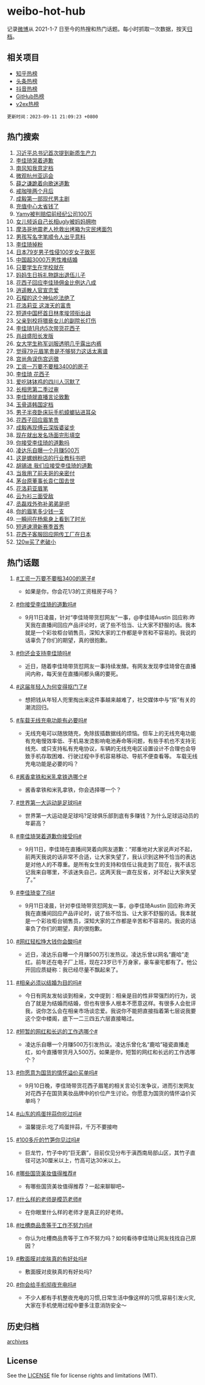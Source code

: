 # weibo-hot-hub

记录[微博](https://www.weibo.com)从 2021-1-7 日至今的热搜和热门话题。每小时抓取一次数据，按天[归档](archives)。

## 相关项目

- [知乎热榜](https://github.com/lonnyzhang423/zhihu-hot-hub)
- [头条热榜](https://github.com/lonnyzhang423/toutiao-hot-hub)
- [抖音热榜](https://github.com/lonnyzhang423/douyin-hot-hub)
- [GitHub热榜](https://github.com/lonnyzhang423/github-hot-hub)
- [v2ex热榜](https://github.com/lonnyzhang423/v2ex-hot-hub)


`更新时间：2023-09-11 21:09:23 +0800`

## 热门搜索

1. [习近平总书记首次提到新质生产力](https://m.weibo.cn/search?containerid=100103type%3D1%26t%3D10%26q%3D%23%E4%B9%A0%E8%BF%91%E5%B9%B3%E6%80%BB%E4%B9%A6%E8%AE%B0%E9%A6%96%E6%AC%A1%E6%8F%90%E5%88%B0%E6%96%B0%E8%B4%A8%E7%94%9F%E4%BA%A7%E5%8A%9B%23&stream_entry_id=51&isnewpage=1&extparam=seat%3D1%26stream_entry_id%3D51%26c_type%3D51%26dgr%3D0%26cate%3D10103%26pos%3D0%26filter_type%3Drealtimehot%26display_time%3D1694437762%26pre_seqid%3D16944377620040816361)
1. [李佳琦哭着道歉](https://m.weibo.cn/search?containerid=100103type%3D1%26t%3D10%26q%3D%23%E6%9D%8E%E4%BD%B3%E7%90%A6%E5%93%AD%E7%9D%80%E9%81%93%E6%AD%89%23&stream_entry_id=31&isnewpage=1&extparam=seat%3D1%26stream_entry_id%3D31%26band_rank%3D1%26realpos%3D1%26flag%3D4%26lcate%3D5001%26c_type%3D31%26dgr%3D0%26cate%3D5001%26filter_type%3Drealtimehot%26pos%3D0%26q%3D%2523%25E6%259D%258E%25E4%25BD%25B3%25E7%2590%25A6%25E5%2593%25AD%25E7%259D%2580%25E9%2581%2593%25E6%25AD%2589%2523%26display_time%3D1694437762%26pre_seqid%3D16944377620040816361)
1. [南风知我意定档](https://m.weibo.cn/search?containerid=100103type%3D1%26t%3D10%26q%3D%E5%8D%97%E9%A3%8E%E7%9F%A5%E6%88%91%E6%84%8F%E5%AE%9A%E6%A1%A3&stream_entry_id=31&isnewpage=1&extparam=seat%3D1%26stream_entry_id%3D31%26band_rank%3D2%26realpos%3D2%26flag%3D1%26lcate%3D5001%26c_type%3D31%26dgr%3D0%26cate%3D5001%26filter_type%3Drealtimehot%26pos%3D1%26q%3D%25E5%258D%2597%25E9%25A3%258E%25E7%259F%25A5%25E6%2588%2591%25E6%2584%258F%25E5%25AE%259A%25E6%25A1%25A3%26display_time%3D1694437762%26pre_seqid%3D16944377620040816361)
1. [微观杭州亚运会](https://m.weibo.cn/search?containerid=100103type%3D1%26t%3D10%26q%3D%23%E5%BE%AE%E8%A7%82%E6%9D%AD%E5%B7%9E%E4%BA%9A%E8%BF%90%E4%BC%9A%23&stream_entry_id=31&isnewpage=1&extparam=seat%3D1%26stream_entry_id%3D31%26band_rank%3D3%26realpos%3D3%26flag%3D1%26lcate%3D5001%26c_type%3D31%26dgr%3D0%26cate%3D5001%26filter_type%3Drealtimehot%26pos%3D2%26q%3D%2523%25E5%25BE%25AE%25E8%25A7%2582%25E6%259D%25AD%25E5%25B7%259E%25E4%25BA%259A%25E8%25BF%2590%25E4%25BC%259A%2523%26display_time%3D1694437762%26pre_seqid%3D16944377620040816361)
1. [薛之谦跪着向歌迷道歉](https://m.weibo.cn/search?containerid=100103type%3D1%26t%3D10%26q%3D%23%E8%96%9B%E4%B9%8B%E8%B0%A6%E8%B7%AA%E7%9D%80%E5%90%91%E6%AD%8C%E8%BF%B7%E9%81%93%E6%AD%89%23&stream_entry_id=31&isnewpage=1&extparam=seat%3D1%26stream_entry_id%3D31%26band_rank%3D4%26realpos%3D4%26flag%3D0%26lcate%3D5001%26c_type%3D31%26dgr%3D0%26cate%3D5001%26filter_type%3Drealtimehot%26pos%3D3%26q%3D%2523%25E8%2596%259B%25E4%25B9%258B%25E8%25B0%25A6%25E8%25B7%25AA%25E7%259D%2580%25E5%2590%2591%25E6%25AD%258C%25E8%25BF%25B7%25E9%2581%2593%25E6%25AD%2589%2523%26display_time%3D1694437762%26pre_seqid%3D16944377620040816361)
1. [戒咖啡两个月后](https://m.weibo.cn/search?containerid=100103type%3D1%26t%3D10%26q%3D%E6%88%92%E5%92%96%E5%95%A1%E4%B8%A4%E4%B8%AA%E6%9C%88%E5%90%8E&stream_entry_id=31&isnewpage=1&extparam=seat%3D1%26stream_entry_id%3D31%26band_rank%3D5%26realpos%3D5%26flag%3D0%26lcate%3D5001%26c_type%3D31%26dgr%3D0%26cate%3D5001%26filter_type%3Drealtimehot%26pos%3D4%26q%3D%25E6%2588%2592%25E5%2592%2596%25E5%2595%25A1%25E4%25B8%25A4%25E4%25B8%25AA%25E6%259C%2588%25E5%2590%258E%26display_time%3D1694437762%26pre_seqid%3D16944377620040816361)
1. [成毅第一部现代男主剧](https://m.weibo.cn/search?containerid=100103type%3D1%26t%3D10%26q%3D%23%E6%88%90%E6%AF%85%E7%AC%AC%E4%B8%80%E9%83%A8%E7%8E%B0%E4%BB%A3%E7%94%B7%E4%B8%BB%E5%89%A7%23&stream_entry_id=31&isnewpage=1&extparam=seat%3D1%26stream_entry_id%3D31%26band_rank%3D6%26realpos%3D6%26flag%3D1%26lcate%3D5001%26c_type%3D31%26dgr%3D0%26cate%3D5001%26filter_type%3Drealtimehot%26pos%3D5%26q%3D%2523%25E6%2588%2590%25E6%25AF%2585%25E7%25AC%25AC%25E4%25B8%2580%25E9%2583%25A8%25E7%258E%25B0%25E4%25BB%25A3%25E7%2594%25B7%25E4%25B8%25BB%25E5%2589%25A7%2523%26display_time%3D1694437762%26pre_seqid%3D16944377620040816361)
1. [充值中心太省钱了](https://m.weibo.cn/search?containerid=100103type%3D1%26t%3D10%26q%3D%23%E5%85%85%E5%80%BC%E4%B8%AD%E5%BF%83%E5%A4%AA%E7%9C%81%E9%92%B1%E4%BA%86%23&stream_entry_id=31&isnewpage=1&extparam=seat%3D1%26adid%3D202840%26stream_entry_id%3D31%26band_rank%3D7%26lcate%3D5001%26dgr%3D0%26c_type%3D31%26is_ad_pos%3D1%26cate%3D5001%26filter_type%3Drealtimehot%26pos%3D6%26q%3D%2523%25E5%2585%2585%25E5%2580%25BC%25E4%25B8%25AD%25E5%25BF%2583%25E5%25A4%25AA%25E7%259C%2581%25E9%2592%25B1%25E4%25BA%2586%2523%26display_time%3D1694437762%26pre_seqid%3D16944377620040816361)
1. [Yamy被判赔偿前经纪公司100万](https://m.weibo.cn/search?containerid=100103type%3D1%26t%3D10%26q%3D%23Yamy%E8%A2%AB%E5%88%A4%E8%B5%94%E5%81%BF%E5%89%8D%E7%BB%8F%E7%BA%AA%E5%85%AC%E5%8F%B8100%E4%B8%87%23&stream_entry_id=31&isnewpage=1&extparam=seat%3D1%26stream_entry_id%3D31%26band_rank%3D7%26realpos%3D7%26flag%3D2%26lcate%3D5001%26c_type%3D31%26dgr%3D0%26cate%3D5001%26filter_type%3Drealtimehot%26pos%3D7%26q%3D%2523Yamy%25E8%25A2%25AB%25E5%2588%25A4%25E8%25B5%2594%25E5%2581%25BF%25E5%2589%258D%25E7%25BB%258F%25E7%25BA%25AA%25E5%2585%25AC%25E5%258F%25B8100%25E4%25B8%2587%2523%26display_time%3D1694437762%26pre_seqid%3D16944377620040816361)
1. [女儿倾诉自己长相ugly被妈妈拥吻](https://m.weibo.cn/search?containerid=100103type%3D1%26t%3D10%26q%3D%23%E5%A5%B3%E5%84%BF%E5%80%BE%E8%AF%89%E8%87%AA%E5%B7%B1%E9%95%BF%E7%9B%B8ugly%E8%A2%AB%E5%A6%88%E5%A6%88%E6%8B%A5%E5%90%BB%23&stream_entry_id=31&isnewpage=1&extparam=seat%3D1%26stream_entry_id%3D31%26band_rank%3D8%26realpos%3D8%26flag%3D32768%26lcate%3D5001%26c_type%3D31%26dgr%3D0%26cate%3D5001%26filter_type%3Drealtimehot%26pos%3D8%26q%3D%2523%25E5%25A5%25B3%25E5%2584%25BF%25E5%2580%25BE%25E8%25AF%2589%25E8%2587%25AA%25E5%25B7%25B1%25E9%2595%25BF%25E7%259B%25B8ugly%25E8%25A2%25AB%25E5%25A6%2588%25E5%25A6%2588%25E6%258B%25A5%25E5%2590%25BB%2523%26display_time%3D1694437762%26pre_seqid%3D16944377620040816361)
1. [摩洛哥地震老人抢救出烤箱为灾民烤面包](https://m.weibo.cn/search?containerid=100103type%3D1%26t%3D10%26q%3D%23%E6%91%A9%E6%B4%9B%E5%93%A5%E5%9C%B0%E9%9C%87%E8%80%81%E4%BA%BA%E6%8A%A2%E6%95%91%E5%87%BA%E7%83%A4%E7%AE%B1%E4%B8%BA%E7%81%BE%E6%B0%91%E7%83%A4%E9%9D%A2%E5%8C%85%23&stream_entry_id=31&isnewpage=1&extparam=seat%3D1%26stream_entry_id%3D31%26band_rank%3D9%26realpos%3D9%26flag%3D32768%26lcate%3D5001%26c_type%3D31%26dgr%3D0%26cate%3D5001%26filter_type%3Drealtimehot%26pos%3D9%26q%3D%2523%25E6%2591%25A9%25E6%25B4%259B%25E5%2593%25A5%25E5%259C%25B0%25E9%259C%2587%25E8%2580%2581%25E4%25BA%25BA%25E6%258A%25A2%25E6%2595%2591%25E5%2587%25BA%25E7%2583%25A4%25E7%25AE%25B1%25E4%25B8%25BA%25E7%2581%25BE%25E6%25B0%2591%25E7%2583%25A4%25E9%259D%25A2%25E5%258C%2585%2523%26display_time%3D1694437762%26pre_seqid%3D16944377620040816361)
1. [男孩写名字笔顺令人出乎意料](https://m.weibo.cn/search?containerid=100103type%3D1%26t%3D10%26q%3D%23%E7%94%B7%E5%AD%A9%E5%86%99%E5%90%8D%E5%AD%97%E7%AC%94%E9%A1%BA%E4%BB%A4%E4%BA%BA%E5%87%BA%E4%B9%8E%E6%84%8F%E6%96%99%23&stream_entry_id=31&isnewpage=1&extparam=seat%3D1%26stream_entry_id%3D31%26band_rank%3D10%26realpos%3D10%26flag%3D32768%26lcate%3D5001%26c_type%3D31%26dgr%3D0%26cate%3D5001%26filter_type%3Drealtimehot%26pos%3D10%26q%3D%2523%25E7%2594%25B7%25E5%25AD%25A9%25E5%2586%2599%25E5%2590%258D%25E5%25AD%2597%25E7%25AC%2594%25E9%25A1%25BA%25E4%25BB%25A4%25E4%25BA%25BA%25E5%2587%25BA%25E4%25B9%258E%25E6%2584%258F%25E6%2596%2599%2523%26display_time%3D1694437762%26pre_seqid%3D16944377620040816361)
1. [李佳琦掉粉](https://m.weibo.cn/search?containerid=100103type%3D1%26t%3D10%26q%3D%E6%9D%8E%E4%BD%B3%E7%90%A6%E6%8E%89%E7%B2%89&stream_entry_id=31&isnewpage=1&extparam=seat%3D1%26stream_entry_id%3D31%26band_rank%3D11%26realpos%3D11%26flag%3D2%26lcate%3D5001%26c_type%3D31%26dgr%3D0%26cate%3D5001%26filter_type%3Drealtimehot%26pos%3D11%26q%3D%25E6%259D%258E%25E4%25BD%25B3%25E7%2590%25A6%25E6%258E%2589%25E7%25B2%2589%26display_time%3D1694437762%26pre_seqid%3D16944377620040816361)
1. [日本79岁男子性侵100岁女子致死](https://m.weibo.cn/search?containerid=100103type%3D1%26t%3D10%26q%3D%23%E6%97%A5%E6%9C%AC79%E5%B2%81%E7%94%B7%E5%AD%90%E6%80%A7%E4%BE%B5100%E5%B2%81%E5%A5%B3%E5%AD%90%E8%87%B4%E6%AD%BB%23&stream_entry_id=31&isnewpage=1&extparam=seat%3D1%26stream_entry_id%3D31%26band_rank%3D12%26realpos%3D12%26flag%3D0%26lcate%3D5001%26c_type%3D31%26dgr%3D0%26cate%3D5001%26filter_type%3Drealtimehot%26pos%3D12%26q%3D%2523%25E6%2597%25A5%25E6%259C%25AC79%25E5%25B2%2581%25E7%2594%25B7%25E5%25AD%2590%25E6%2580%25A7%25E4%25BE%25B5100%25E5%25B2%2581%25E5%25A5%25B3%25E5%25AD%2590%25E8%2587%25B4%25E6%25AD%25BB%2523%26display_time%3D1694437762%26pre_seqid%3D16944377620040816361)
1. [中国超3000万男性难结婚](https://m.weibo.cn/search?containerid=100103type%3D1%26t%3D10%26q%3D%23%E4%B8%AD%E5%9B%BD%E8%B6%853000%E4%B8%87%E7%94%B7%E6%80%A7%E9%9A%BE%E7%BB%93%E5%A9%9A%23&stream_entry_id=31&isnewpage=1&extparam=seat%3D1%26stream_entry_id%3D31%26band_rank%3D13%26realpos%3D13%26flag%3D0%26lcate%3D5001%26c_type%3D31%26dgr%3D0%26cate%3D5001%26filter_type%3Drealtimehot%26pos%3D13%26q%3D%2523%25E4%25B8%25AD%25E5%259B%25BD%25E8%25B6%25853000%25E4%25B8%2587%25E7%2594%25B7%25E6%2580%25A7%25E9%259A%25BE%25E7%25BB%2593%25E5%25A9%259A%2523%26display_time%3D1694437762%26pre_seqid%3D16944377620040816361)
1. [只要学生在学校就在](https://m.weibo.cn/search?containerid=100103type%3D1%26t%3D10%26q%3D%23%E5%8F%AA%E8%A6%81%E5%AD%A6%E7%94%9F%E5%9C%A8%E5%AD%A6%E6%A0%A1%E5%B0%B1%E5%9C%A8%23&stream_entry_id=31&isnewpage=1&extparam=seat%3D1%26stream_entry_id%3D31%26band_rank%3D14%26realpos%3D14%26flag%3D32768%26lcate%3D5001%26c_type%3D31%26dgr%3D0%26cate%3D5001%26filter_type%3Drealtimehot%26pos%3D14%26q%3D%2523%25E5%258F%25AA%25E8%25A6%2581%25E5%25AD%25A6%25E7%2594%259F%25E5%259C%25A8%25E5%25AD%25A6%25E6%25A0%25A1%25E5%25B0%25B1%25E5%259C%25A8%2523%26display_time%3D1694437762%26pre_seqid%3D16944377620040816361)
1. [妈妈生日拆礼物跳出退伍儿子](https://m.weibo.cn/search?containerid=100103type%3D1%26t%3D10%26q%3D%23%E5%A6%88%E5%A6%88%E7%94%9F%E6%97%A5%E6%8B%86%E7%A4%BC%E7%89%A9%E8%B7%B3%E5%87%BA%E9%80%80%E4%BC%8D%E5%84%BF%E5%AD%90%23&stream_entry_id=31&isnewpage=1&extparam=seat%3D1%26adid%3D203133%26stream_entry_id%3D31%26band_rank%3D15%26realpos%3D15%26flag%3D0%26lcate%3D5001%26c_type%3D31%26dgr%3D0%26cate%3D5001%26filter_type%3Drealtimehot%26pos%3D15%26q%3D%2523%25E5%25A6%2588%25E5%25A6%2588%25E7%2594%259F%25E6%2597%25A5%25E6%258B%2586%25E7%25A4%25BC%25E7%2589%25A9%25E8%25B7%25B3%25E5%2587%25BA%25E9%2580%2580%25E4%25BC%258D%25E5%2584%25BF%25E5%25AD%2590%2523%26display_time%3D1694437762%26pre_seqid%3D16944377620040816361)
1. [花西子回应李佳琦佣金比例达八成](https://m.weibo.cn/search?containerid=100103type%3D1%26t%3D10%26q%3D%23%E8%8A%B1%E8%A5%BF%E5%AD%90%E5%9B%9E%E5%BA%94%E6%9D%8E%E4%BD%B3%E7%90%A6%E4%BD%A3%E9%87%91%E6%AF%94%E4%BE%8B%E8%BE%BE%E5%85%AB%E6%88%90%23&stream_entry_id=31&isnewpage=1&extparam=seat%3D1%26stream_entry_id%3D31%26band_rank%3D16%26realpos%3D16%26flag%3D1%26lcate%3D5001%26c_type%3D31%26dgr%3D0%26cate%3D5001%26filter_type%3Drealtimehot%26pos%3D16%26q%3D%2523%25E8%258A%25B1%25E8%25A5%25BF%25E5%25AD%2590%25E5%259B%259E%25E5%25BA%2594%25E6%259D%258E%25E4%25BD%25B3%25E7%2590%25A6%25E4%25BD%25A3%25E9%2587%2591%25E6%25AF%2594%25E4%25BE%258B%25E8%25BE%25BE%25E5%2585%25AB%25E6%2588%2590%2523%26display_time%3D1694437762%26pre_seqid%3D16944377620040816361)
1. [逍遥散人官宣恋爱](https://m.weibo.cn/search?containerid=100103type%3D1%26t%3D10%26q%3D%23%E9%80%8D%E9%81%A5%E6%95%A3%E4%BA%BA%E5%AE%98%E5%AE%A3%E6%81%8B%E7%88%B1%23&stream_entry_id=31&isnewpage=1&extparam=seat%3D1%26stream_entry_id%3D31%26band_rank%3D17%26realpos%3D17%26flag%3D0%26lcate%3D5001%26c_type%3D31%26dgr%3D0%26cate%3D5001%26filter_type%3Drealtimehot%26pos%3D17%26q%3D%2523%25E9%2580%258D%25E9%2581%25A5%25E6%2595%25A3%25E4%25BA%25BA%25E5%25AE%2598%25E5%25AE%25A3%25E6%2581%258B%25E7%2588%25B1%2523%26display_time%3D1694437762%26pre_seqid%3D16944377620040816361)
1. [石榴的这个神仙吃法绝了](https://m.weibo.cn/search?containerid=100103type%3D1%26t%3D10%26q%3D%23%E7%9F%B3%E6%A6%B4%E7%9A%84%E8%BF%99%E4%B8%AA%E7%A5%9E%E4%BB%99%E5%90%83%E6%B3%95%E7%BB%9D%E4%BA%86%23&stream_entry_id=31&isnewpage=1&extparam=seat%3D1%26stream_entry_id%3D31%26band_rank%3D18%26realpos%3D18%26flag%3D1%26lcate%3D5001%26c_type%3D31%26dgr%3D0%26cate%3D5001%26filter_type%3Drealtimehot%26pos%3D18%26q%3D%2523%25E7%259F%25B3%25E6%25A6%25B4%25E7%259A%2584%25E8%25BF%2599%25E4%25B8%25AA%25E7%25A5%259E%25E4%25BB%2599%25E5%2590%2583%25E6%25B3%2595%25E7%25BB%259D%25E4%25BA%2586%2523%26display_time%3D1694437762%26pre_seqid%3D16944377620040816361)
1. [花洛莉亚 这泼天的富贵](https://m.weibo.cn/search?containerid=100103type%3D1%26t%3D10%26q%3D%E8%8A%B1%E6%B4%9B%E8%8E%89%E4%BA%9A+%E8%BF%99%E6%B3%BC%E5%A4%A9%E7%9A%84%E5%AF%8C%E8%B4%B5&stream_entry_id=31&isnewpage=1&extparam=seat%3D1%26stream_entry_id%3D31%26band_rank%3D19%26realpos%3D19%26flag%3D1%26lcate%3D5001%26c_type%3D31%26dgr%3D0%26cate%3D5001%26filter_type%3Drealtimehot%26pos%3D19%26q%3D%25E8%258A%25B1%25E6%25B4%259B%25E8%258E%2589%25E4%25BA%259A%2520%25E8%25BF%2599%25E6%25B3%25BC%25E5%25A4%25A9%25E7%259A%2584%25E5%25AF%258C%25E8%25B4%25B5%26display_time%3D1694437762%26pre_seqid%3D16944377620040816361)
1. [短道中国杯首日林孝埈领衔出战](https://m.weibo.cn/search?containerid=100103type%3D1%26t%3D10%26q%3D%23%E7%9F%AD%E9%81%93%E4%B8%AD%E5%9B%BD%E6%9D%AF%E9%A6%96%E6%97%A5%E6%9E%97%E5%AD%9D%E5%9F%88%E9%A2%86%E8%A1%94%E5%87%BA%E6%88%98%23&stream_entry_id=31&isnewpage=1&extparam=seat%3D1%26stream_entry_id%3D31%26band_rank%3D20%26realpos%3D20%26flag%3D1%26lcate%3D5001%26c_type%3D31%26dgr%3D0%26cate%3D5001%26filter_type%3Drealtimehot%26pos%3D20%26q%3D%2523%25E7%259F%25AD%25E9%2581%2593%25E4%25B8%25AD%25E5%259B%25BD%25E6%259D%25AF%25E9%25A6%2596%25E6%2597%25A5%25E6%259E%2597%25E5%25AD%259D%25E5%259F%2588%25E9%25A2%2586%25E8%25A1%2594%25E5%2587%25BA%25E6%2588%2598%2523%26display_time%3D1694437762%26pre_seqid%3D16944377620040816361)
1. [父亲到校将猥亵女儿的副院长打伤](https://m.weibo.cn/search?containerid=100103type%3D1%26t%3D10%26q%3D%23%E7%88%B6%E4%BA%B2%E5%88%B0%E6%A0%A1%E5%B0%86%E7%8C%A5%E4%BA%B5%E5%A5%B3%E5%84%BF%E7%9A%84%E5%89%AF%E9%99%A2%E9%95%BF%E6%89%93%E4%BC%A4%23&stream_entry_id=31&isnewpage=1&extparam=seat%3D1%26stream_entry_id%3D31%26band_rank%3D21%26realpos%3D21%26flag%3D1%26lcate%3D5001%26c_type%3D31%26dgr%3D0%26cate%3D5001%26filter_type%3Drealtimehot%26pos%3D21%26q%3D%2523%25E7%2588%25B6%25E4%25BA%25B2%25E5%2588%25B0%25E6%25A0%25A1%25E5%25B0%2586%25E7%258C%25A5%25E4%25BA%25B5%25E5%25A5%25B3%25E5%2584%25BF%25E7%259A%2584%25E5%2589%25AF%25E9%2599%25A2%25E9%2595%25BF%25E6%2589%2593%25E4%25BC%25A4%2523%26display_time%3D1694437762%26pre_seqid%3D16944377620040816361)
1. [李佳琦1月内5次带货花西子](https://m.weibo.cn/search?containerid=100103type%3D1%26t%3D10%26q%3D%23%E6%9D%8E%E4%BD%B3%E7%90%A61%E6%9C%88%E5%86%855%E6%AC%A1%E5%B8%A6%E8%B4%A7%E8%8A%B1%E8%A5%BF%E5%AD%90%23&stream_entry_id=31&isnewpage=1&extparam=seat%3D1%26stream_entry_id%3D31%26band_rank%3D22%26realpos%3D22%26flag%3D2%26lcate%3D5001%26c_type%3D31%26dgr%3D0%26cate%3D5001%26filter_type%3Drealtimehot%26pos%3D22%26q%3D%2523%25E6%259D%258E%25E4%25BD%25B3%25E7%2590%25A61%25E6%259C%2588%25E5%2586%25855%25E6%25AC%25A1%25E5%25B8%25A6%25E8%25B4%25A7%25E8%258A%25B1%25E8%25A5%25BF%25E5%25AD%2590%2523%26display_time%3D1694437762%26pre_seqid%3D16944377620040816361)
1. [肖战盛阳长发版](https://m.weibo.cn/search?containerid=100103type%3D1%26t%3D10%26q%3D%23%E8%82%96%E6%88%98%E7%9B%9B%E9%98%B3%E9%95%BF%E5%8F%91%E7%89%88%23&stream_entry_id=31&isnewpage=1&extparam=seat%3D1%26stream_entry_id%3D31%26band_rank%3D23%26realpos%3D23%26flag%3D1%26lcate%3D5001%26c_type%3D31%26dgr%3D0%26cate%3D5001%26filter_type%3Drealtimehot%26pos%3D23%26q%3D%2523%25E8%2582%2596%25E6%2588%2598%25E7%259B%259B%25E9%2598%25B3%25E9%2595%25BF%25E5%258F%2591%25E7%2589%2588%2523%26display_time%3D1694437762%26pre_seqid%3D16944377620040816361)
1. [女大学生称军训服透明几乎露出内裤](https://m.weibo.cn/search?containerid=100103type%3D1%26t%3D10%26q%3D%23%E5%A5%B3%E5%A4%A7%E5%AD%A6%E7%94%9F%E7%A7%B0%E5%86%9B%E8%AE%AD%E6%9C%8D%E9%80%8F%E6%98%8E%E5%87%A0%E4%B9%8E%E9%9C%B2%E5%87%BA%E5%86%85%E8%A3%A4%23&stream_entry_id=31&isnewpage=1&extparam=seat%3D1%26stream_entry_id%3D31%26band_rank%3D24%26realpos%3D24%26flag%3D1%26lcate%3D5001%26c_type%3D31%26dgr%3D0%26cate%3D5001%26filter_type%3Drealtimehot%26pos%3D24%26q%3D%2523%25E5%25A5%25B3%25E5%25A4%25A7%25E5%25AD%25A6%25E7%2594%259F%25E7%25A7%25B0%25E5%2586%259B%25E8%25AE%25AD%25E6%259C%258D%25E9%2580%258F%25E6%2598%258E%25E5%2587%25A0%25E4%25B9%258E%25E9%259C%25B2%25E5%2587%25BA%25E5%2586%2585%25E8%25A3%25A4%2523%26display_time%3D1694437762%26pre_seqid%3D16944377620040816361)
1. [觉得79元眉笔贵是不够努力这话太离谱](https://m.weibo.cn/search?containerid=100103type%3D1%26t%3D10%26q%3D%23%E8%A7%89%E5%BE%9779%E5%85%83%E7%9C%89%E7%AC%94%E8%B4%B5%E6%98%AF%E4%B8%8D%E5%A4%9F%E5%8A%AA%E5%8A%9B%E8%BF%99%E8%AF%9D%E5%A4%AA%E7%A6%BB%E8%B0%B1%23&stream_entry_id=31&isnewpage=1&extparam=seat%3D1%26stream_entry_id%3D31%26band_rank%3D25%26realpos%3D25%26flag%3D1%26lcate%3D5001%26c_type%3D31%26dgr%3D0%26cate%3D5001%26filter_type%3Drealtimehot%26pos%3D25%26q%3D%2523%25E8%25A7%2589%25E5%25BE%259779%25E5%2585%2583%25E7%259C%2589%25E7%25AC%2594%25E8%25B4%25B5%25E6%2598%25AF%25E4%25B8%258D%25E5%25A4%259F%25E5%258A%25AA%25E5%258A%259B%25E8%25BF%2599%25E8%25AF%259D%25E5%25A4%25AA%25E7%25A6%25BB%25E8%25B0%25B1%2523%26display_time%3D1694437762%26pre_seqid%3D16944377620040816361)
1. [宫尚角误伤宫远徵](https://m.weibo.cn/search?containerid=100103type%3D1%26t%3D10%26q%3D%23%E5%AE%AB%E5%B0%9A%E8%A7%92%E8%AF%AF%E4%BC%A4%E5%AE%AB%E8%BF%9C%E5%BE%B5%23&stream_entry_id=31&isnewpage=1&extparam=seat%3D1%26stream_entry_id%3D31%26band_rank%3D26%26realpos%3D26%26flag%3D0%26lcate%3D5001%26c_type%3D31%26dgr%3D0%26cate%3D5001%26filter_type%3Drealtimehot%26pos%3D26%26q%3D%2523%25E5%25AE%25AB%25E5%25B0%259A%25E8%25A7%2592%25E8%25AF%25AF%25E4%25BC%25A4%25E5%25AE%25AB%25E8%25BF%259C%25E5%25BE%25B5%2523%26display_time%3D1694437762%26pre_seqid%3D16944377620040816361)
1. [工资一万要不要租3400的房子](https://m.weibo.cn/search?containerid=100103type%3D1%26t%3D10%26q%3D%23%E5%B7%A5%E8%B5%84%E4%B8%80%E4%B8%87%E8%A6%81%E4%B8%8D%E8%A6%81%E7%A7%9F3400%E7%9A%84%E6%88%BF%E5%AD%90%23&stream_entry_id=31&isnewpage=1&extparam=seat%3D1%26stream_entry_id%3D31%26band_rank%3D27%26realpos%3D27%26flag%3D0%26lcate%3D5001%26c_type%3D31%26dgr%3D0%26cate%3D5001%26filter_type%3Drealtimehot%26pos%3D27%26q%3D%2523%25E5%25B7%25A5%25E8%25B5%2584%25E4%25B8%2580%25E4%25B8%2587%25E8%25A6%2581%25E4%25B8%258D%25E8%25A6%2581%25E7%25A7%259F3400%25E7%259A%2584%25E6%2588%25BF%25E5%25AD%2590%2523%26display_time%3D1694437762%26pre_seqid%3D16944377620040816361)
1. [李佳琦 花西子](https://m.weibo.cn/search?containerid=100103type%3D1%26t%3D10%26q%3D%E6%9D%8E%E4%BD%B3%E7%90%A6+%E8%8A%B1%E8%A5%BF%E5%AD%90&stream_entry_id=31&isnewpage=1&extparam=seat%3D1%26stream_entry_id%3D31%26band_rank%3D28%26realpos%3D28%26flag%3D0%26lcate%3D5001%26c_type%3D31%26dgr%3D0%26cate%3D5001%26filter_type%3Drealtimehot%26pos%3D28%26q%3D%25E6%259D%258E%25E4%25BD%25B3%25E7%2590%25A6%2520%25E8%258A%25B1%25E8%25A5%25BF%25E5%25AD%2590%26display_time%3D1694437762%26pre_seqid%3D16944377620040816361)
1. [爱吃钵钵鸡的四川人沉默了](https://m.weibo.cn/search?containerid=100103type%3D1%26t%3D10%26q%3D%23%E7%88%B1%E5%90%83%E9%92%B5%E9%92%B5%E9%B8%A1%E7%9A%84%E5%9B%9B%E5%B7%9D%E4%BA%BA%E6%B2%89%E9%BB%98%E4%BA%86%23&stream_entry_id=31&isnewpage=1&extparam=seat%3D1%26stream_entry_id%3D31%26band_rank%3D29%26realpos%3D29%26flag%3D1%26lcate%3D5001%26c_type%3D31%26dgr%3D0%26cate%3D5001%26filter_type%3Drealtimehot%26pos%3D29%26q%3D%2523%25E7%2588%25B1%25E5%2590%2583%25E9%2592%25B5%25E9%2592%25B5%25E9%25B8%25A1%25E7%259A%2584%25E5%259B%259B%25E5%25B7%259D%25E4%25BA%25BA%25E6%25B2%2589%25E9%25BB%2598%25E4%25BA%2586%2523%26display_time%3D1694437762%26pre_seqid%3D16944377620040816361)
1. [长相思第二季过审](https://m.weibo.cn/search?containerid=100103type%3D1%26t%3D10%26q%3D%23%E9%95%BF%E7%9B%B8%E6%80%9D%E7%AC%AC%E4%BA%8C%E5%AD%A3%E8%BF%87%E5%AE%A1%23&stream_entry_id=31&isnewpage=1&extparam=seat%3D1%26stream_entry_id%3D31%26band_rank%3D30%26realpos%3D30%26flag%3D0%26lcate%3D5001%26c_type%3D31%26dgr%3D0%26cate%3D5001%26filter_type%3Drealtimehot%26pos%3D30%26q%3D%2523%25E9%2595%25BF%25E7%259B%25B8%25E6%2580%259D%25E7%25AC%25AC%25E4%25BA%258C%25E5%25AD%25A3%25E8%25BF%2587%25E5%25AE%25A1%2523%26display_time%3D1694437762%26pre_seqid%3D16944377620040816361)
1. [李佳琦就直播言论致歉](https://m.weibo.cn/search?containerid=100103type%3D1%26t%3D10%26q%3D%23%E6%9D%8E%E4%BD%B3%E7%90%A6%E5%B0%B1%E7%9B%B4%E6%92%AD%E8%A8%80%E8%AE%BA%E8%87%B4%E6%AD%89%23&stream_entry_id=31&isnewpage=1&extparam=seat%3D1%26stream_entry_id%3D31%26band_rank%3D31%26realpos%3D31%26flag%3D0%26lcate%3D5001%26c_type%3D31%26dgr%3D0%26cate%3D5001%26filter_type%3Drealtimehot%26pos%3D31%26q%3D%2523%25E6%259D%258E%25E4%25BD%25B3%25E7%2590%25A6%25E5%25B0%25B1%25E7%259B%25B4%25E6%2592%25AD%25E8%25A8%2580%25E8%25AE%25BA%25E8%2587%25B4%25E6%25AD%2589%2523%26display_time%3D1694437762%26pre_seqid%3D16944377620040816361)
1. [玉骨遥韩国定档](https://m.weibo.cn/search?containerid=100103type%3D1%26t%3D10%26q%3D%23%E7%8E%89%E9%AA%A8%E9%81%A5%E9%9F%A9%E5%9B%BD%E5%AE%9A%E6%A1%A3%23&stream_entry_id=31&isnewpage=1&extparam=seat%3D1%26stream_entry_id%3D31%26band_rank%3D32%26realpos%3D32%26flag%3D1%26lcate%3D5001%26c_type%3D31%26dgr%3D0%26cate%3D5001%26filter_type%3Drealtimehot%26pos%3D32%26q%3D%2523%25E7%258E%2589%25E9%25AA%25A8%25E9%2581%25A5%25E9%259F%25A9%25E5%259B%25BD%25E5%25AE%259A%25E6%25A1%25A3%2523%26display_time%3D1694437762%26pre_seqid%3D16944377620040816361)
1. [男子半夜卧床玩手机蟑螂钻进耳朵](https://m.weibo.cn/search?containerid=100103type%3D1%26t%3D10%26q%3D%23%E7%94%B7%E5%AD%90%E5%8D%8A%E5%A4%9C%E5%8D%A7%E5%BA%8A%E7%8E%A9%E6%89%8B%E6%9C%BA%E8%9F%91%E8%9E%82%E9%92%BB%E8%BF%9B%E8%80%B3%E6%9C%B5%23&stream_entry_id=31&isnewpage=1&extparam=seat%3D1%26stream_entry_id%3D31%26band_rank%3D33%26realpos%3D33%26flag%3D1%26lcate%3D5001%26c_type%3D31%26dgr%3D0%26cate%3D5001%26filter_type%3Drealtimehot%26pos%3D33%26q%3D%2523%25E7%2594%25B7%25E5%25AD%2590%25E5%258D%258A%25E5%25A4%259C%25E5%258D%25A7%25E5%25BA%258A%25E7%258E%25A9%25E6%2589%258B%25E6%259C%25BA%25E8%259F%2591%25E8%259E%2582%25E9%2592%25BB%25E8%25BF%259B%25E8%2580%25B3%25E6%259C%25B5%2523%26display_time%3D1694437762%26pre_seqid%3D16944377620040816361)
1. [花西子回应眉笔贵](https://m.weibo.cn/search?containerid=100103type%3D1%26t%3D10%26q%3D%23%E8%8A%B1%E8%A5%BF%E5%AD%90%E5%9B%9E%E5%BA%94%E7%9C%89%E7%AC%94%E8%B4%B5%23&stream_entry_id=31&isnewpage=1&extparam=seat%3D1%26stream_entry_id%3D31%26band_rank%3D34%26realpos%3D34%26flag%3D0%26lcate%3D5001%26c_type%3D31%26dgr%3D0%26cate%3D5001%26filter_type%3Drealtimehot%26pos%3D34%26q%3D%2523%25E8%258A%25B1%25E8%25A5%25BF%25E5%25AD%2590%25E5%259B%259E%25E5%25BA%2594%25E7%259C%2589%25E7%25AC%2594%25E8%25B4%25B5%2523%26display_time%3D1694437762%26pre_seqid%3D16944377620040816361)
1. [成毅再现傅云深版婆娑步](https://m.weibo.cn/search?containerid=100103type%3D1%26t%3D10%26q%3D%23%E6%88%90%E6%AF%85%E5%86%8D%E7%8E%B0%E5%82%85%E4%BA%91%E6%B7%B1%E7%89%88%E5%A9%86%E5%A8%91%E6%AD%A5%23&stream_entry_id=31&isnewpage=1&extparam=seat%3D1%26stream_entry_id%3D31%26band_rank%3D35%26realpos%3D35%26flag%3D1%26lcate%3D5001%26c_type%3D31%26dgr%3D0%26cate%3D5001%26filter_type%3Drealtimehot%26pos%3D35%26q%3D%2523%25E6%2588%2590%25E6%25AF%2585%25E5%2586%258D%25E7%258E%25B0%25E5%2582%2585%25E4%25BA%2591%25E6%25B7%25B1%25E7%2589%2588%25E5%25A9%2586%25E5%25A8%2591%25E6%25AD%25A5%2523%26display_time%3D1694437762%26pre_seqid%3D16944377620040816361)
1. [现在就出发名场面完形填空](https://m.weibo.cn/search?containerid=100103type%3D1%26t%3D10%26q%3D%23%E7%8E%B0%E5%9C%A8%E5%B0%B1%E5%87%BA%E5%8F%91%E5%90%8D%E5%9C%BA%E9%9D%A2%E5%AE%8C%E5%BD%A2%E5%A1%AB%E7%A9%BA%23&stream_entry_id=31&isnewpage=1&extparam=seat%3D1%26stream_entry_id%3D31%26band_rank%3D36%26realpos%3D36%26flag%3D1%26lcate%3D5001%26c_type%3D31%26dgr%3D0%26cate%3D5001%26filter_type%3Drealtimehot%26pos%3D36%26q%3D%2523%25E7%258E%25B0%25E5%259C%25A8%25E5%25B0%25B1%25E5%2587%25BA%25E5%258F%2591%25E5%2590%258D%25E5%259C%25BA%25E9%259D%25A2%25E5%25AE%258C%25E5%25BD%25A2%25E5%25A1%25AB%25E7%25A9%25BA%2523%26display_time%3D1694437762%26pre_seqid%3D16944377620040816361)
1. [你接受李佳琦的道歉吗](https://m.weibo.cn/search?containerid=100103type%3D1%26t%3D10%26q%3D%23%E4%BD%A0%E6%8E%A5%E5%8F%97%E6%9D%8E%E4%BD%B3%E7%90%A6%E7%9A%84%E9%81%93%E6%AD%89%E5%90%97%23&stream_entry_id=31&isnewpage=1&extparam=seat%3D1%26stream_entry_id%3D31%26band_rank%3D37%26realpos%3D37%26flag%3D0%26lcate%3D5001%26c_type%3D31%26dgr%3D0%26cate%3D5001%26filter_type%3Drealtimehot%26pos%3D37%26q%3D%2523%25E4%25BD%25A0%25E6%258E%25A5%25E5%258F%2597%25E6%259D%258E%25E4%25BD%25B3%25E7%2590%25A6%25E7%259A%2584%25E9%2581%2593%25E6%25AD%2589%25E5%2590%2597%2523%26display_time%3D1694437762%26pre_seqid%3D16944377620040816361)
1. [凌达乐自曝一个月赚500万](https://m.weibo.cn/search?containerid=100103type%3D1%26t%3D10%26q%3D%23%E5%87%8C%E8%BE%BE%E4%B9%90%E8%87%AA%E6%9B%9D%E4%B8%80%E4%B8%AA%E6%9C%88%E8%B5%9A500%E4%B8%87%23&stream_entry_id=31&isnewpage=1&extparam=seat%3D1%26stream_entry_id%3D31%26band_rank%3D38%26realpos%3D38%26flag%3D0%26lcate%3D5001%26c_type%3D31%26dgr%3D0%26cate%3D5001%26filter_type%3Drealtimehot%26pos%3D38%26q%3D%2523%25E5%2587%258C%25E8%25BE%25BE%25E4%25B9%2590%25E8%2587%25AA%25E6%259B%259D%25E4%25B8%2580%25E4%25B8%25AA%25E6%259C%2588%25E8%25B5%259A500%25E4%25B8%2587%2523%26display_time%3D1694437762%26pre_seqid%3D16944377620040816361)
1. [这是螺蛳粉店的行业教科书吧](https://m.weibo.cn/search?containerid=100103type%3D1%26t%3D10%26q%3D%23%E8%BF%99%E6%98%AF%E8%9E%BA%E8%9B%B3%E7%B2%89%E5%BA%97%E7%9A%84%E8%A1%8C%E4%B8%9A%E6%95%99%E7%A7%91%E4%B9%A6%E5%90%A7%23&stream_entry_id=31&isnewpage=1&extparam=seat%3D1%26stream_entry_id%3D31%26band_rank%3D39%26realpos%3D39%26flag%3D32768%26lcate%3D5001%26c_type%3D31%26dgr%3D0%26cate%3D5001%26filter_type%3Drealtimehot%26pos%3D39%26q%3D%2523%25E8%25BF%2599%25E6%2598%25AF%25E8%259E%25BA%25E8%259B%25B3%25E7%25B2%2589%25E5%25BA%2597%25E7%259A%2584%25E8%25A1%258C%25E4%25B8%259A%25E6%2595%2599%25E7%25A7%2591%25E4%25B9%25A6%25E5%2590%25A7%2523%26display_time%3D1694437762%26pre_seqid%3D16944377620040816361)
1. [胡锡进 我们应接受李佳琦的道歉](https://m.weibo.cn/search?containerid=100103type%3D1%26t%3D10%26q%3D%E8%83%A1%E9%94%A1%E8%BF%9B+%E6%88%91%E4%BB%AC%E5%BA%94%E6%8E%A5%E5%8F%97%E6%9D%8E%E4%BD%B3%E7%90%A6%E7%9A%84%E9%81%93%E6%AD%89&stream_entry_id=31&isnewpage=1&extparam=seat%3D1%26stream_entry_id%3D31%26band_rank%3D40%26realpos%3D40%26flag%3D0%26lcate%3D5001%26c_type%3D31%26dgr%3D0%26cate%3D5001%26filter_type%3Drealtimehot%26pos%3D40%26q%3D%25E8%2583%25A1%25E9%2594%25A1%25E8%25BF%259B%2520%25E6%2588%2591%25E4%25BB%25AC%25E5%25BA%2594%25E6%258E%25A5%25E5%258F%2597%25E6%259D%258E%25E4%25BD%25B3%25E7%2590%25A6%25E7%259A%2584%25E9%2581%2593%25E6%25AD%2589%26display_time%3D1694437762%26pre_seqid%3D16944377620040816361)
1. [当我用了前夫哥的亲密付](https://m.weibo.cn/search?containerid=100103type%3D1%26t%3D10%26q%3D%23%E5%BD%93%E6%88%91%E7%94%A8%E4%BA%86%E5%89%8D%E5%A4%AB%E5%93%A5%E7%9A%84%E4%BA%B2%E5%AF%86%E4%BB%98%23&stream_entry_id=31&isnewpage=1&extparam=seat%3D1%26stream_entry_id%3D31%26band_rank%3D41%26realpos%3D41%26flag%3D0%26lcate%3D5001%26c_type%3D31%26dgr%3D0%26cate%3D5001%26filter_type%3Drealtimehot%26pos%3D41%26q%3D%2523%25E5%25BD%2593%25E6%2588%2591%25E7%2594%25A8%25E4%25BA%2586%25E5%2589%258D%25E5%25A4%25AB%25E5%2593%25A5%25E7%259A%2584%25E4%25BA%25B2%25E5%25AF%2586%25E4%25BB%2598%2523%26display_time%3D1694437762%26pre_seqid%3D16944377620040816361)
1. [茅台原董事长袁仁国去世](https://m.weibo.cn/search?containerid=100103type%3D1%26t%3D10%26q%3D%23%E8%8C%85%E5%8F%B0%E5%8E%9F%E8%91%A3%E4%BA%8B%E9%95%BF%E8%A2%81%E4%BB%81%E5%9B%BD%E5%8E%BB%E4%B8%96%23&stream_entry_id=31&isnewpage=1&extparam=seat%3D1%26stream_entry_id%3D31%26band_rank%3D42%26realpos%3D42%26flag%3D0%26lcate%3D5001%26c_type%3D31%26dgr%3D0%26cate%3D5001%26filter_type%3Drealtimehot%26pos%3D42%26q%3D%2523%25E8%258C%2585%25E5%258F%25B0%25E5%258E%259F%25E8%2591%25A3%25E4%25BA%258B%25E9%2595%25BF%25E8%25A2%2581%25E4%25BB%2581%25E5%259B%25BD%25E5%258E%25BB%25E4%25B8%2596%2523%26display_time%3D1694437762%26pre_seqid%3D16944377620040816361)
1. [花洛莉亚眉笔](https://m.weibo.cn/search?containerid=100103type%3D1%26t%3D10%26q%3D%E8%8A%B1%E6%B4%9B%E8%8E%89%E4%BA%9A%E7%9C%89%E7%AC%94&stream_entry_id=31&isnewpage=1&extparam=seat%3D1%26stream_entry_id%3D31%26band_rank%3D43%26realpos%3D43%26flag%3D0%26lcate%3D5001%26c_type%3D31%26dgr%3D0%26cate%3D5001%26filter_type%3Drealtimehot%26pos%3D43%26q%3D%25E8%258A%25B1%25E6%25B4%259B%25E8%258E%2589%25E4%25BA%259A%25E7%259C%2589%25E7%25AC%2594%26display_time%3D1694437762%26pre_seqid%3D16944377620040816361)
1. [云为衫三面受敌](https://m.weibo.cn/search?containerid=100103type%3D1%26t%3D10%26q%3D%23%E4%BA%91%E4%B8%BA%E8%A1%AB%E4%B8%89%E9%9D%A2%E5%8F%97%E6%95%8C%23&stream_entry_id=31&isnewpage=1&extparam=seat%3D1%26stream_entry_id%3D31%26band_rank%3D44%26realpos%3D44%26flag%3D1%26lcate%3D5001%26c_type%3D31%26dgr%3D0%26cate%3D5001%26filter_type%3Drealtimehot%26pos%3D44%26q%3D%2523%25E4%25BA%2591%25E4%25B8%25BA%25E8%25A1%25AB%25E4%25B8%2589%25E9%259D%25A2%25E5%258F%2597%25E6%2595%258C%2523%26display_time%3D1694437762%26pre_seqid%3D16944377620040816361)
1. [丞磊戏外弥补弟弟是吧](https://m.weibo.cn/search?containerid=100103type%3D1%26t%3D10%26q%3D%23%E4%B8%9E%E7%A3%8A%E6%88%8F%E5%A4%96%E5%BC%A5%E8%A1%A5%E5%BC%9F%E5%BC%9F%E6%98%AF%E5%90%A7%23&stream_entry_id=31&isnewpage=1&extparam=seat%3D1%26stream_entry_id%3D31%26band_rank%3D45%26realpos%3D45%26flag%3D1%26lcate%3D5001%26c_type%3D31%26dgr%3D0%26cate%3D5001%26filter_type%3Drealtimehot%26pos%3D45%26q%3D%2523%25E4%25B8%259E%25E7%25A3%258A%25E6%2588%258F%25E5%25A4%2596%25E5%25BC%25A5%25E8%25A1%25A5%25E5%25BC%259F%25E5%25BC%259F%25E6%2598%25AF%25E5%2590%25A7%2523%26display_time%3D1694437762%26pre_seqid%3D16944377620040816361)
1. [你的眉笔多少钱一支](https://m.weibo.cn/search?containerid=100103type%3D1%26t%3D10%26q%3D%23%E4%BD%A0%E7%9A%84%E7%9C%89%E7%AC%94%E5%A4%9A%E5%B0%91%E9%92%B1%E4%B8%80%E6%94%AF%23&stream_entry_id=31&isnewpage=1&extparam=seat%3D1%26stream_entry_id%3D31%26band_rank%3D46%26realpos%3D46%26flag%3D1%26lcate%3D5001%26c_type%3D31%26dgr%3D0%26cate%3D5001%26filter_type%3Drealtimehot%26pos%3D46%26q%3D%2523%25E4%25BD%25A0%25E7%259A%2584%25E7%259C%2589%25E7%25AC%2594%25E5%25A4%259A%25E5%25B0%2591%25E9%2592%25B1%25E4%25B8%2580%25E6%2594%25AF%2523%26display_time%3D1694437762%26pre_seqid%3D16944377620040816361)
1. [一瞬间在杨紫身上看到了时光](https://m.weibo.cn/search?containerid=100103type%3D1%26t%3D10%26q%3D%E4%B8%80%E7%9E%AC%E9%97%B4%E5%9C%A8%E6%9D%A8%E7%B4%AB%E8%BA%AB%E4%B8%8A%E7%9C%8B%E5%88%B0%E4%BA%86%E6%97%B6%E5%85%89&stream_entry_id=31&isnewpage=1&extparam=seat%3D1%26stream_entry_id%3D31%26band_rank%3D47%26realpos%3D47%26flag%3D0%26lcate%3D5001%26c_type%3D31%26dgr%3D0%26cate%3D5001%26filter_type%3Drealtimehot%26pos%3D47%26q%3D%25E4%25B8%2580%25E7%259E%25AC%25E9%2597%25B4%25E5%259C%25A8%25E6%259D%25A8%25E7%25B4%25AB%25E8%25BA%25AB%25E4%25B8%258A%25E7%259C%258B%25E5%2588%25B0%25E4%25BA%2586%25E6%2597%25B6%25E5%2585%2589%26display_time%3D1694437762%26pre_seqid%3D16944377620040816361)
1. [短道速滑新赛季首秀](https://m.weibo.cn/search?containerid=100103type%3D1%26t%3D10%26q%3D%23%E7%9F%AD%E9%81%93%E9%80%9F%E6%BB%91%E6%96%B0%E8%B5%9B%E5%AD%A3%E9%A6%96%E7%A7%80%23&stream_entry_id=31&isnewpage=1&extparam=seat%3D1%26stream_entry_id%3D31%26band_rank%3D48%26realpos%3D48%26flag%3D1%26lcate%3D5001%26c_type%3D31%26dgr%3D0%26cate%3D5001%26filter_type%3Drealtimehot%26pos%3D48%26q%3D%2523%25E7%259F%25AD%25E9%2581%2593%25E9%2580%259F%25E6%25BB%2591%25E6%2596%25B0%25E8%25B5%259B%25E5%25AD%25A3%25E9%25A6%2596%25E7%25A7%2580%2523%26display_time%3D1694437762%26pre_seqid%3D16944377620040816361)
1. [花西子客服回应网传工厂在日本](https://m.weibo.cn/search?containerid=100103type%3D1%26t%3D10%26q%3D%23%E8%8A%B1%E8%A5%BF%E5%AD%90%E5%AE%A2%E6%9C%8D%E5%9B%9E%E5%BA%94%E7%BD%91%E4%BC%A0%E5%B7%A5%E5%8E%82%E5%9C%A8%E6%97%A5%E6%9C%AC%23&stream_entry_id=31&isnewpage=1&extparam=seat%3D1%26stream_entry_id%3D31%26band_rank%3D49%26realpos%3D49%26flag%3D0%26lcate%3D5001%26c_type%3D31%26dgr%3D0%26cate%3D5001%26filter_type%3Drealtimehot%26pos%3D49%26q%3D%2523%25E8%258A%25B1%25E8%25A5%25BF%25E5%25AD%2590%25E5%25AE%25A2%25E6%259C%258D%25E5%259B%259E%25E5%25BA%2594%25E7%25BD%2591%25E4%25BC%25A0%25E5%25B7%25A5%25E5%258E%2582%25E5%259C%25A8%25E6%2597%25A5%25E6%259C%25AC%2523%26display_time%3D1694437762%26pre_seqid%3D16944377620040816361)
1. [120w买了老破小](https://m.weibo.cn/search?containerid=100103type%3D1%26t%3D10%26q%3D120w%E4%B9%B0%E4%BA%86%E8%80%81%E7%A0%B4%E5%B0%8F&stream_entry_id=31&isnewpage=1&extparam=seat%3D1%26stream_entry_id%3D31%26band_rank%3D50%26realpos%3D50%26flag%3D0%26lcate%3D5001%26c_type%3D31%26dgr%3D0%26cate%3D5001%26filter_type%3Drealtimehot%26pos%3D50%26q%3D120w%25E4%25B9%25B0%25E4%25BA%2586%25E8%2580%2581%25E7%25A0%25B4%25E5%25B0%258F%26display_time%3D1694437762%26pre_seqid%3D16944377620040816361)

## 热门话题

1. [#工资一万要不要租3400的房子#](https://m.weibo.cn/search?containerid=231522type%3D1%26t%3D10%26q%3D%23%E5%B7%A5%E8%B5%84%E4%B8%80%E4%B8%87%E8%A6%81%E4%B8%8D%E8%A6%81%E7%A7%9F3400%E7%9A%84%E6%88%BF%E5%AD%90%23&stream_entry_id=128&isnewpage=1&extparam=seat%3D1%26lcate%3D5004%26c_type%3D128%26dgr%3D0%26cate%3D5004%26pos%3D1-0-0%26unitid%3D1694419021815%26display_time%3D1694437763%26pre_seqid%3D169443776323201842033)
    - 如果是你，你会花1/3的工资租房子吗？

1. [#你接受李佳琦的道歉吗#](https://m.weibo.cn/search?containerid=231522type%3D1%26t%3D10%26q%3D%23%E4%BD%A0%E6%8E%A5%E5%8F%97%E6%9D%8E%E4%BD%B3%E7%90%A6%E7%9A%84%E9%81%93%E6%AD%89%E5%90%97%23&stream_entry_id=128&isnewpage=1&extparam=seat%3D1%26lcate%3D5004%26c_type%3D128%26dgr%3D0%26cate%3D5004%26pos%3D1-0-1%26unitid%3D1694390819952%26display_time%3D1694437763%26pre_seqid%3D169443776323201842033)
    - 9月11日凌晨，针对“李佳琦带货怼网友”一事，@李佳琦Austin 回应称:昨天我在直播间回应产品评论时，说了些不恰当、让大家不舒服的话。我本就是一个彩妆柜台销售员，深知大家的工作都是辛苦和不容易的。我说的话辜负了你们的期望，真的很抱歉。

1. [#你还会支持李佳琦吗#](https://m.weibo.cn/search?containerid=231522type%3D1%26t%3D10%26q%3D%23%E4%BD%A0%E8%BF%98%E4%BC%9A%E6%94%AF%E6%8C%81%E6%9D%8E%E4%BD%B3%E7%90%A6%E5%90%97%23&stream_entry_id=128&isnewpage=1&extparam=seat%3D1%26lcate%3D5004%26c_type%3D128%26dgr%3D0%26cate%3D5004%26pos%3D1-0-2%26unitid%3D1694422019337%26display_time%3D1694437763%26pre_seqid%3D169443776323201842033)
    - 近日，随着李佳琦带货怼网友一事持续发酵。有网友发现李佳琦曾在直播间内称，每天坐在直播间都头痛的要死。

1. [#这届年轻人为何变得抠门了#](https://m.weibo.cn/search?containerid=231522type%3D1%26t%3D10%26q%3D%23%E8%BF%99%E5%B1%8A%E5%B9%B4%E8%BD%BB%E4%BA%BA%E4%B8%BA%E4%BD%95%E5%8F%98%E5%BE%97%E6%8A%A0%E9%97%A8%E4%BA%86%23&stream_entry_id=128&isnewpage=1&extparam=seat%3D1%26lcate%3D5004%26c_type%3D128%26dgr%3D0%26cate%3D5004%26pos%3D1-0-3%26unitid%3D1694346725465%26display_time%3D1694437763%26pre_seqid%3D169443776323201842033)
    - 想把钱从年轻人兜里掏出来这件事越来越难了，社交媒体中与“抠”有关的潮流回归。

1. [#车载无线充电功能有必要吗#](https://m.weibo.cn/search?containerid=231522type%3D1%26t%3D10%26q%3D%23%E8%BD%A6%E8%BD%BD%E6%97%A0%E7%BA%BF%E5%85%85%E7%94%B5%E5%8A%9F%E8%83%BD%E6%9C%89%E5%BF%85%E8%A6%81%E5%90%97%23&stream_entry_id=128&isnewpage=1&extparam=seat%3D1%26lcate%3D5004%26c_type%3D128%26dgr%3D0%26cate%3D5004%26pos%3D1-0-4%26unitid%3D1694430455650%26display_time%3D1694437763%26pre_seqid%3D169443776323201842033)
    - 无线充电可以随放随充，免除拔插数据线的烦恼。但车上的无线充电功能有充电慢效率低、手机易发烫影响电池寿命等问题，有些手机也不支持无线充、或只支持私有充电协议，车辆的无线充电区设置设计不合理也会导致手机存取困难、行驶过程中手机容易移动、导航不便查看等。
车载无线充电功能是必要的吗？

1. [#酱香拿铁和米乳拿铁选哪个#](https://m.weibo.cn/search?containerid=231522type%3D1%26t%3D10%26q%3D%23%E9%85%B1%E9%A6%99%E6%8B%BF%E9%93%81%E5%92%8C%E7%B1%B3%E4%B9%B3%E6%8B%BF%E9%93%81%E9%80%89%E5%93%AA%E4%B8%AA%23&stream_entry_id=128&isnewpage=1&extparam=seat%3D1%26lcate%3D5004%26c_type%3D128%26dgr%3D0%26cate%3D5004%26pos%3D1-0-5%26unitid%3D1694404326027%26display_time%3D1694437763%26pre_seqid%3D169443776323201842033)
    - 酱香拿铁和米乳拿铁，你会选择哪一个？

1. [#世界第一大运动是足球吗#](https://m.weibo.cn/search?containerid=231522type%3D1%26t%3D10%26q%3D%23%E4%B8%96%E7%95%8C%E7%AC%AC%E4%B8%80%E5%A4%A7%E8%BF%90%E5%8A%A8%E6%98%AF%E8%B6%B3%E7%90%83%E5%90%97%23&stream_entry_id=128&isnewpage=1&extparam=seat%3D1%26lcate%3D5004%26c_type%3D128%26dgr%3D0%26cate%3D5004%26pos%3D1-0-6%26unitid%3D1694421738493%26display_time%3D1694437763%26pre_seqid%3D169443776323201842033)
    - 世界第一大运动是足球吗?足球俱乐部到底有多赚钱？为什么足球运动员的年薪高？

1. [#李佳琦哭着道歉你接受吗#](https://m.weibo.cn/search?containerid=231522type%3D1%26t%3D10%26q%3D%23%E6%9D%8E%E4%BD%B3%E7%90%A6%E5%93%AD%E7%9D%80%E9%81%93%E6%AD%89%E4%BD%A0%E6%8E%A5%E5%8F%97%E5%90%97%23&stream_entry_id=128&isnewpage=1&extparam=seat%3D1%26lcate%3D5004%26c_type%3D128%26dgr%3D0%26cate%3D5004%26pos%3D1-0-7%26unitid%3D1694437348444%26display_time%3D1694437763%26pre_seqid%3D169443776323201842033)
    - 9月11日，李佳琦在直播间哭着向网友道歉：“郑重地对大家说声对不起，前两天我说的话非常不合适，让大家失望了，我认识到这种不恰当的表达是对他人的不尊重。是所有女生的支持和信任让我走到了现在，我不该忘记我来自哪里，不该迷失自己，这两天我一直在反省，对不起让大家失望了。”

1. [#李佳琦变了吗#](https://m.weibo.cn/search?containerid=231522type%3D1%26t%3D10%26q%3D%23%E6%9D%8E%E4%BD%B3%E7%90%A6%E5%8F%98%E4%BA%86%E5%90%97%23&stream_entry_id=128&isnewpage=1&extparam=seat%3D1%26lcate%3D5004%26c_type%3D128%26dgr%3D0%26cate%3D5004%26pos%3D1-0-8%26unitid%3D1694389616483%26display_time%3D1694437763%26pre_seqid%3D169443776323201842033)
    - 9月11日凌晨，针对李佳琦带货怼网友一事，@李佳琦Austin 回应称:昨天我在直播间回应产品评论时，说了些不恰当、让大家不舒服的话。我本就是一个彩妆柜台销售员，深知大家的工作都是辛苦和不容易的。我说的话辜负了你们的期望，真的很抱歉。

1. [#网红轻松挣大钱你会酸吗#](https://m.weibo.cn/search?containerid=231522type%3D1%26t%3D10%26q%3D%23%E7%BD%91%E7%BA%A2%E8%BD%BB%E6%9D%BE%E6%8C%A3%E5%A4%A7%E9%92%B1%E4%BD%A0%E4%BC%9A%E9%85%B8%E5%90%97%23&stream_entry_id=128&isnewpage=1&extparam=seat%3D1%26lcate%3D5004%26c_type%3D128%26dgr%3D0%26cate%3D5004%26pos%3D1-0-9%26unitid%3D1694430460786%26display_time%3D1694437763%26pre_seqid%3D169443776323201842033)
    - 近日，凌达乐自曝一个月赚500万引发热议。凌达乐曾以网名“鹿哈”走红。前年还在电子厂上班，现在23岁已千万身家，豪车豪宅都有了。他公开回应质疑称：我已经尽量不飘起来了。

1. [#相亲必须以结婚为目的吗#](https://m.weibo.cn/search?containerid=231522type%3D1%26t%3D10%26q%3D%23%E7%9B%B8%E4%BA%B2%E5%BF%85%E9%A1%BB%E4%BB%A5%E7%BB%93%E5%A9%9A%E4%B8%BA%E7%9B%AE%E7%9A%84%E5%90%97%23&stream_entry_id=128&isnewpage=1&extparam=seat%3D1%26lcate%3D5004%26c_type%3D128%26dgr%3D0%26cate%3D5004%26pos%3D1-0-10%26unitid%3D1694426251850%26display_time%3D1694437763%26pre_seqid%3D169443776323201842033)
    - 今日有网友发帖谈到相亲，文中提到：相亲是目的性非常强烈的行为，说白了就是为结婚而结婚，但也有很多人根本不愿意这样。有很多人会批评我，说你怎么会在相亲市场谈恋爱。我说你不能把直接指着第七层说我要这个空中楼阁，底下一二三四五六层直接略过。

1. [#短暂的网红和长远的工作选哪个#](https://m.weibo.cn/search?containerid=231522type%3D1%26t%3D10%26q%3D%23%E7%9F%AD%E6%9A%82%E7%9A%84%E7%BD%91%E7%BA%A2%E5%92%8C%E9%95%BF%E8%BF%9C%E7%9A%84%E5%B7%A5%E4%BD%9C%E9%80%89%E5%93%AA%E4%B8%AA%23&stream_entry_id=128&isnewpage=1&extparam=seat%3D1%26lcate%3D5004%26c_type%3D128%26dgr%3D0%26cate%3D5004%26pos%3D1-0-11%26unitid%3D1694430453542%26display_time%3D1694437763%26pre_seqid%3D169443776323201842033)
    - 凌达乐自曝一个月赚500万引发热议。凌达乐曾化名“鹿哈”碰瓷直播走红，如今直播带货月入500万。如果是你，短暂的网红和长远的工作选哪个？

1. [#你愿意为国货的情怀溢价买单吗#](https://m.weibo.cn/search?containerid=231522type%3D1%26t%3D10%26q%3D%23%E4%BD%A0%E6%84%BF%E6%84%8F%E4%B8%BA%E5%9B%BD%E8%B4%A7%E7%9A%84%E6%83%85%E6%80%80%E6%BA%A2%E4%BB%B7%E4%B9%B0%E5%8D%95%E5%90%97%23&stream_entry_id=128&isnewpage=1&extparam=seat%3D1%26lcate%3D5004%26c_type%3D128%26dgr%3D0%26cate%3D5004%26pos%3D1-0-12%26unitid%3D1694425031743%26display_time%3D1694437763%26pre_seqid%3D169443776323201842033)
    - 9月10日晚，李佳琦带货花西子眉笔的相关言论引发争议，进而引发网友对花西子在国货美妆品牌中的价位产生讨论。你愿意为国货的情怀溢价买单吗？

1. [#山东的鸡蛋拌蒜你吃过吗#](https://m.weibo.cn/search?containerid=231522type%3D1%26t%3D10%26q%3D%23%E5%B1%B1%E4%B8%9C%E7%9A%84%E9%B8%A1%E8%9B%8B%E6%8B%8C%E8%92%9C%E4%BD%A0%E5%90%83%E8%BF%87%E5%90%97%23&stream_entry_id=128&isnewpage=1&extparam=seat%3D1%26lcate%3D5004%26c_type%3D128%26dgr%3D0%26cate%3D5004%26pos%3D1-0-13%26unitid%3D1694412120164%26display_time%3D1694437763%26pre_seqid%3D169443776323201842033)
    - 温馨提示:吃了鸡蛋拌蒜，千万不要接吻

1. [#100多斤的竹笋你见过吗#](https://m.weibo.cn/search?containerid=231522type%3D1%26t%3D10%26q%3D%23100%E5%A4%9A%E6%96%A4%E7%9A%84%E7%AB%B9%E7%AC%8B%E4%BD%A0%E8%A7%81%E8%BF%87%E5%90%97%23&stream_entry_id=128&isnewpage=1&extparam=seat%3D1%26lcate%3D5004%26c_type%3D128%26dgr%3D0%26cate%3D5004%26pos%3D1-0-14%26unitid%3D1694426249300%26display_time%3D1694437763%26pre_seqid%3D169443776323201842033)
    - 巨龙竹，竹子中的“巨无霸”，目前仅见分布于滇西南局部山区，其竹子直径可达30厘米以上，竹高可达30米以上。

1. [#哪些国货美妆值得推荐#](https://m.weibo.cn/search?containerid=231522type%3D1%26t%3D10%26q%3D%23%E5%93%AA%E4%BA%9B%E5%9B%BD%E8%B4%A7%E7%BE%8E%E5%A6%86%E5%80%BC%E5%BE%97%E6%8E%A8%E8%8D%90%23&stream_entry_id=128&isnewpage=1&extparam=seat%3D1%26lcate%3D5004%26c_type%3D128%26dgr%3D0%26cate%3D5004%26pos%3D1-0-15%26unitid%3D1694436447768%26display_time%3D1694437763%26pre_seqid%3D169443776323201842033)
    - 有哪些国货美妆值得推荐？一起来聊聊吧~

1. [#什么样的老师是模范老师#](https://m.weibo.cn/search?containerid=231522type%3D1%26t%3D10%26q%3D%23%E4%BB%80%E4%B9%88%E6%A0%B7%E7%9A%84%E8%80%81%E5%B8%88%E6%98%AF%E6%A8%A1%E8%8C%83%E8%80%81%E5%B8%88%23&stream_entry_id=128&isnewpage=1&extparam=seat%3D1%26lcate%3D5004%26c_type%3D128%26dgr%3D0%26cate%3D5004%26pos%3D1-0-16%26unitid%3D1694326916648%26display_time%3D1694437763%26pre_seqid%3D169443776323201842033)
    - 在你眼里什么样的老师才是真正的好老师。

1. [#吐槽商品贵等于工作不努力吗#](https://m.weibo.cn/search?containerid=231522type%3D1%26t%3D10%26q%3D%23%E5%90%90%E6%A7%BD%E5%95%86%E5%93%81%E8%B4%B5%E7%AD%89%E4%BA%8E%E5%B7%A5%E4%BD%9C%E4%B8%8D%E5%8A%AA%E5%8A%9B%E5%90%97%23&stream_entry_id=128&isnewpage=1&extparam=seat%3D1%26lcate%3D5004%26c_type%3D128%26dgr%3D0%26cate%3D5004%26pos%3D1-0-17%26unitid%3D1694388131468%26display_time%3D1694437763%26pre_seqid%3D169443776323201842033)
    - 你认为吐槽商品贵等于工作不努力吗？如何看待李佳琦让网友找找自己原因？

1. [#敷面膜对皮肤真的有好处吗#](https://m.weibo.cn/search?containerid=231522type%3D1%26t%3D10%26q%3D%23%E6%95%B7%E9%9D%A2%E8%86%9C%E5%AF%B9%E7%9A%AE%E8%82%A4%E7%9C%9F%E7%9A%84%E6%9C%89%E5%A5%BD%E5%A4%84%E5%90%97%23&stream_entry_id=128&isnewpage=1&extparam=seat%3D1%26lcate%3D5004%26c_type%3D128%26dgr%3D0%26cate%3D5004%26pos%3D1-0-18%26unitid%3D1694401328061%26display_time%3D1694437763%26pre_seqid%3D169443776323201842033)
    - 敷面膜对皮肤真的有好处吗?

1. [#你会给手机彻夜充电吗#](https://m.weibo.cn/search?containerid=231522type%3D1%26t%3D10%26q%3D%23%E4%BD%A0%E4%BC%9A%E7%BB%99%E6%89%8B%E6%9C%BA%E5%BD%BB%E5%A4%9C%E5%85%85%E7%94%B5%E5%90%97%23&stream_entry_id=128&isnewpage=1&extparam=seat%3D1%26lcate%3D5004%26c_type%3D128%26dgr%3D0%26cate%3D5004%26pos%3D1-0-19%26unitid%3D1694402521946%26display_time%3D1694437763%26pre_seqid%3D169443776323201842033)
    - 不少人都有手机整夜充电的习惯,日常生活中像这样的习惯,容易引发火灾,大家在手机使用过程中要多注意消防安全～


## 历史归档

[archives](archives)

## License

See the [LICENSE](LICENSE) file for license rights and limitations (MIT).
